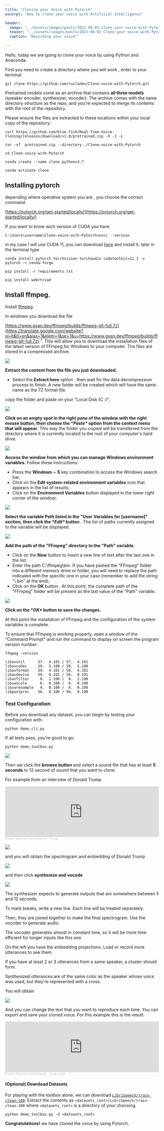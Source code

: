 ```yaml
---
title: "Cloning your Voice with Pytorch"
excerpt: "How to clone your voice with Artificial Intelligence"

header:
  image: "../assets/images/posts/2021-08-01-Clone-your-voice-with-Pytorch/voice.jpg"
  teaser: "../assets/images/posts/2021-08-01-Clone-your-voice-with-Pytorch/voice.jpg"
  caption: "Recording your voice"
  
---
```




Hello, today we are going to clone your voice by using Python and Anaconda.

First you need to create a directory where you will work , enter to your terminal

```
git clone https://github.com/ruslanmv/Clone-voice-with-Pytorch.git
```

Pretrained models come as an archive that contains **all three models** (speaker encoder, synthesizer, vocoder). The archive comes with the same directory structure as the repo, and you're expected to merge its contents with the root of the repository.



Please ensure the files are extracted to these locations within your local copy of the repository:

```
curl https://github.com/blue-fish/Real-Time-Voice-Cloning/releases/download/v1.0/pretrained.zip -O -J -L
```

```
tar -xf  pretrained.zip --directory ./Clone-voice-with-Pytorch
```

```
cd Clone-voice-with-Pytorch
```

```
conda create --name clone python=3.7
```

```
conda activate clone
```

## Installing pytorch

depending where operative system you are , you choose the correct command

[https://pytorch.org/get-started/locally/](https://pytorch.org/get-started/locally/)

If you want to know wich version of CUDA you have

```
C:\Users\username\Clone-voice-with-Pytorch>nvcc --version
```

in my case I will use CUDA 11, you can download [here](https://developer.download.nvidia.com/compute/cuda/11.4.1/local_installers/cuda_11.4.1_471.41_win10.exe) and install it, later in the terminal type

```
conda install pytorch torchvision torchaudio cudatoolkit=11.1 -c pytorch -c conda-forge
```

```
pip install -r requirements.txt 
```

```
pip install webrtcvad
```

## Install ffmpeg.

Install [ffmpeg](https://ffmpeg.org/download.html#get-packages).

In windows you download the file

[https://www.gyan.dev/ffmpeg/builds/ffmpeg-git-full.7z](https://translate.google.com/website?sl=it&tl=en&ajax=1&elem=1&se=1&u=https://www.gyan.dev/ffmpeg/builds/ffmpeg-git-full.7z) ". This will allow you to download the installation files of the latest version of FFmpeg for Windows to your computer. The files are stored in a compressed archive.

![](../assets/images/posts/2021-08-01-Clone-your-voice-with-Pytorch/1a.jpg)



**Extract the content from the file you just downloaded.** 

- Select the **Extract here** option , then wait for the data decompression process to finish. A new folder will be created which will have the same name as the 7Z format file.



copy the folder and  paste on your "Local Disk (C :)", 

![](../assets/images/posts/2021-08-01-Clone-your-voice-with-Pytorch/v4-728px-Install-FFmpeg-on-Windows-Step-11-Version-2.jpg.webp)

**Click on an empty spot in the right pane of the window with the right mouse button, then choose the \**Paste\** option from the context menu that will appear.** This way the folder you copied will be transferred from the directory where it is currently located to the root of your computer's hard drive.

![](../assets/images/posts/2021-08-01-Clone-your-voice-with-Pytorch/v4-728px-Install-FFmpeg-on-Windows-Step-12-Version-4.jpg.webp)

**Access the window from which you can manage Windows environment variables.** Follow these instructions:

- Press the **Windows** + **S** key combination to access the Windows search bar;
- Click on the **Edit system-related environment variables** icon that appears in the list of results;
- Click on the **Environment Variables** button displayed in the lower right corner of the window;

![](../assets/images/posts/2021-08-01-Clone-your-voice-with-Pytorch/v4-728px-Install-FFmpeg-on-Windows-Step-13-Version-4.jpg.webp)

**Select the variable Path listed in the "User Variables for [username]" section, then click the \**Edit\** button .** The list of paths currently assigned to the variable will be displayed.



![](../assets/images/posts/2021-08-01-Clone-your-voice-with-Pytorch/v4-728px-Install-FFmpeg-on-Windows-Step-14-Version-3.jpg.webp)



**Add the path of the "FFmpeg" directory to the "Path" variable.** 

- Click on the **New** button to insert a new line of text after the last one in the list;
- Enter the path C:\ffmpeg\bin. If you have pasted the "FFmpeg" folder into a different memory drive or folder, you will need to replace the path indicated with the specific one in your case (remember to add the string "\ bin" at the end);
- Click on the **OK** button . At this point, the complete path of the "FFmpeg" folder will be present as the last value of the "Path" variable.

![](../assets/images/posts/2021-08-01-Clone-your-voice-with-Pytorch/v4-728px-Install-FFmpeg-on-Windows-Step-15-Version-3.jpg.webp)

**Click on the \**OK\** button to save the changes.**

 At this point the installation of FFmpeg and the configuration of the system variables is complete.

 To ensure that FFmpeg is working properly, open a window of the "Command Prompt" and run the command to display on screen the program version number: 

```
ffmpeg -version
```

```
libavutil      57.  4.101 / 57.  4.101
libavcodec     59.  5.100 / 59.  5.100
libavformat    59.  4.101 / 59.  4.101
libavdevice    59.  0.101 / 59.  0.101
libavfilter     8.  2.100 /  8.  2.100
libswscale      6.  0.100 /  6.  0.100
libswresample   4.  0.100 /  4.  0.100
libpostproc    56.  0.100 / 56.  0.100
```

### Test Configuration

Before you download any dataset, you can begin by testing your configuration with:

```
python demo_cli.py
```

If all tests pass, you're good to go.

```
python demo_toolbox.py
```

![](../assets/images/posts/2021-08-01-Clone-your-voice-with-Pytorch/2a.jpg)



Then we click the **browse button** and select a sound file that has at least  **5 seconds**  to 12 second of sound that you want to clone.

For example from an interview of Donald Trump

<iframe width="100%" height="166" scrolling="no" frameborder="no" allow="autoplay" src="https://w.soundcloud.com/player/?url=https%3A//api.soundcloud.com/tracks/1108804639&color=%23ff5500&auto_play=false&hide_related=false&show_comments=true&show_user=true&show_reposts=false&show_teaser=true"></iframe><div style="font-size: 10px; color: #cccccc;line-break: anywhere;word-break: normal;overflow: hidden;white-space: nowrap;text-overflow: ellipsis; font-family: Interstate,Lucida Grande,Lucida Sans Unicode,Lucida Sans,Garuda,Verdana,Tahoma,sans-serif;font-weight: 100;"><a href="https://soundcloud.com/ruslanmv" title="Ruslan Magana Vsevolodovna" target="_blank" style="color: #cccccc; text-decoration: none;">Ruslan Magana Vsevolodovna</a> · <a href="https://soundcloud.com/ruslanmv/trump" title="Trump" target="_blank" style="color: #cccccc; text-decoration: none;">Trump</a></div>





![](../assets/images/posts/2021-08-01-Clone-your-voice-with-Pytorch/3a.jpg)



and you will obtain the spectrogram and embedding of Donald Trump



![](../assets/images/posts/2021-08-01-Clone-your-voice-with-Pytorch/4a.jpg)

and then click  **synthesize and vocode**



![](../assets/images/posts/2021-08-01-Clone-your-voice-with-Pytorch/5a.jpg)



The synthesizer expects to generate outputs that are somewhere between 5 and 12 seconds.

To mark breaks, write a new line. Each line will be treated separately.

Then, they are joined together to make the final spectrogram. Use the vocoder to generate audio.

The vocoder generates almost in constant time, so it will be more time efficient for longer inputs like this one.

On the left you have the embedding projections. Load or record more utterances to see them.

If you have at least 2 or 3 utterances from a same speaker, a cluster should form.

Synthesized utterances are of the same color as the speaker whose voice was used, but they're represented with a cross.

You will obtain



![](../assets/images/posts/2021-08-01-Clone-your-voice-with-Pytorch/6a.jpg)



And you can change the text that you want to reproduce each time.  You can export and save your cloned voice. For this example this is the result:

<iframe width="100%" height="166" scrolling="no" frameborder="no" allow="autoplay" src="https://w.soundcloud.com/player/?url=https%3A//api.soundcloud.com/tracks/1108806946&color=%23ff5500&auto_play=false&hide_related=false&show_comments=true&show_user=true&show_reposts=false&show_teaser=true"></iframe><div style="font-size: 10px; color: #cccccc;line-break: anywhere;word-break: normal;overflow: hidden;white-space: nowrap;text-overflow: ellipsis; font-family: Interstate,Lucida Grande,Lucida Sans Unicode,Lucida Sans,Garuda,Verdana,Tahoma,sans-serif;font-weight: 100;"><a href="https://soundcloud.com/ruslanmv" title="Ruslan Magana Vsevolodovna" target="_blank" style="color: #cccccc; text-decoration: none;">Ruslan Magana Vsevolodovna</a> · <a href="https://soundcloud.com/ruslanmv/trump-clone" title="trump-clone" target="_blank" style="color: #cccccc; text-decoration: none;">trump-clone</a></div>



#### (Optional) Download Datasets

For playing with the toolbox alone, we can download [`LibriSpeech/train-clean-100`](https://www.openslr.org/resources/12/train-clean-100.tar.gz).  Extract the contents as `<datasets_root>/LibriSpeech/train-clean-100` where `<datasets_root>` is a directory of your choosing. 

```
python demo_toolbox.py -d <datasets_root>
```



**Congratulations!** we have cloned the voice by using Pytorch.







